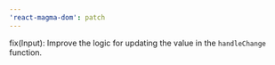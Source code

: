 ```yaml
---
'react-magma-dom': patch
---
```


fix(Input): Improve the logic for updating the value in the `handleChange` function.
